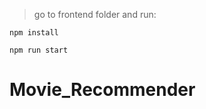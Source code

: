 
>go to frontend folder and run:

```NPM
npm install
```

```NPM
npm run start
```

# Movie_Recommender

